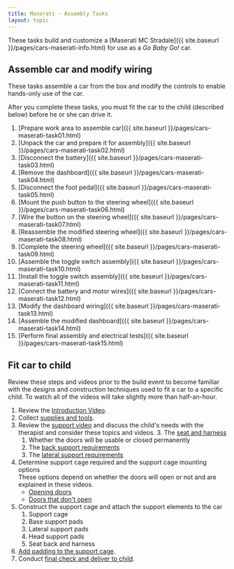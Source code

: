```yaml
---
title: Maserati - Assembly Tasks
layout: topic
---
```


These tasks build and customize a [Maserati MC Stradale]({{ site.baseurl }}/pages/cars-maserati-info.html) for use as a _Go Baby Go!_ car.

## Assemble car and modify wiring

These tasks assemble a car from the box and modify the controls to enable hands-only use of the car. 

After you complete these tasks, you must fit the car to the child (described below) before he or she can drive it.

1. [Prepare work area to assemble car]({{ site.baseurl }}/pages/cars-maserati-task01.html)
1. [Unpack the car and prepare it for assembly]({{ site.baseurl }}/pages/cars-maserati-task02.html)
1. [Disconnect the battery]({{ site.baseurl }}/pages/cars-maserati-task03.html)
1. [Remove the dashboard]({{ site.baseurl }}/pages/cars-maserati-task04.html)
1. [Disconnect the foot pedal]({{ site.baseurl }}/pages/cars-maserati-task05.html)
1. [Mount the push button to the steering wheel]({{ site.baseurl }}/pages/cars-maserati-task06.html)
2. [Wire the button on the steering wheel]({{ site.baseurl }}/pages/cars-maserati-task07.html)
3. [Reassemble the modified steering wheel]({{ site.baseurl }}/pages/cars-maserati-task08.html)
3. [Complete the steering wheel]({{ site.baseurl }}/pages/cars-maserati-task09.html)
3. [Assemble the toggle switch assembly]({{ site.baseurl }}/pages/cars-maserati-task10.html)
3. [Install the toggle switch assembly]({{ site.baseurl }}/pages/cars-maserati-task11.html)
3. [Connect the battery and motor wires]({{ site.baseurl }}/pages/cars-maserati-task12.html)
4. [Modify the dashboard wiring]({{ site.baseurl }}/pages/cars-maserati-task13.html)
3. [Assemble the modified dashboard]({{ site.baseurl }}/pages/cars-maserati-task14.html)
5. [Perform final assembly and electrical tests]({{ site.baseurl }}/pages/cars-maserati-task15.html)

## Fit car to child

Review these steps and videos prior to the build event to become familiar with the designs and construction techniques used to fit a car to a specific child. To watch all of the videos will take slightly more than half-an-hour.

1. Review the [Introduction Video](https://drive.google.com/open?id=0B0qlO3MZowqudVI0aTJzOFN3NTA).
1. Collect [supplies and tools](https://drive.google.com/open?id=0B0qlO3MZowquUVRGOE56WWtzeVk).
1. Review the [support video](https://drive.google.com/open?id=0B0qlO3MZowqubGVYa2p6dGNsUnc) and discuss the child's needs with the therapist and consider these topics and videos.
	3. The [seat and harness](https://drive.google.com/open?id=0B0qlO3MZowqubE8zUjUwbm1HYlU)
	1. Whether the doors will be usable or closed permanently
	2. The [back support requirements](https://drive.google.com/open?id=0B0qlO3MZowquT2pDaWdnWHViUXM)
	3. The [lateral support requirements](https://drive.google.com/open?id=0B0qlO3MZowquVkdMclRsbE1hZFU)
5. Determine support cage required and the support cage mounting options<br>These options depend on whether the doors will open or not and are explained in these videos.
	* [Opening doors](https://drive.google.com/open?id=0B0qlO3MZowqub0RSdmlseDdWakE)
	* [Doors that don't open](https://drive.google.com/open?id=0B0qlO3MZowquTHAyZmYxZU9QejA)
5. Construct the support cage and attach the support elements to the car
	1. Support cage
	2. Base support pads
	3. Lateral support pads
	3. Head support pads
	4. Seat back and harness
5. [Add padding to the support cage](https://drive.google.com/open?id=0B0qlO3MZowquMXpPM3ZHMGdNRkU).
9. Conduct [final check and deliver to child](https://drive.google.com/open?id=0B0qlO3MZowquTTR1WW5TN05qRFk).